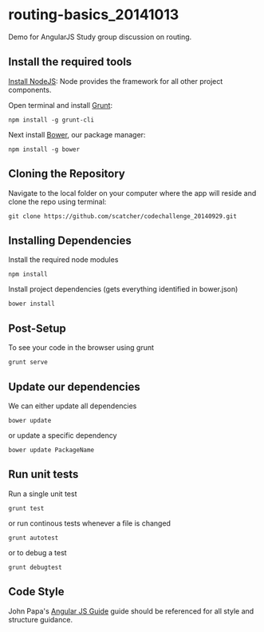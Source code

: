 routing-basics_20141013
======================

Demo for AngularJS Study group discussion on routing.


Install the required tools
---------
[Install NodeJS](http://nodejs.org/): 
Node provides the framework for all other project components.

Open terminal and install [Grunt](http://gruntjs.com/):

    npm install -g grunt-cli
Next install [Bower](http://bower.io/), our package manager:

    npm install -g bower

Cloning the Repository
---------
Navigate to the local folder on your computer where the app will reside and clone the repo using terminal:

    git clone https://github.com/scatcher/codechallenge_20140929.git

Installing Dependencies
---------
Install the required node modules

    npm install

Install project dependencies (gets everything identified in bower.json)

    bower install

Post-Setup
---------
To see your code in the browser using grunt

    grunt serve
    

Update our dependencies
---------
We can either update all dependencies

    bower update
    
or update a specific dependency

    bower update PackageName
    

Run unit tests
---------
Run a single unit test

    grunt test
       
or run continous tests whenever a file is changed

    grunt autotest
    
or to debug a test

    grunt debugtest
    
      
Code Style
---------
John Papa's [Angular JS Guide](https://github.com/johnpapa/angularjs-styleguide) guide should be referenced for all
style and structure guidance.

